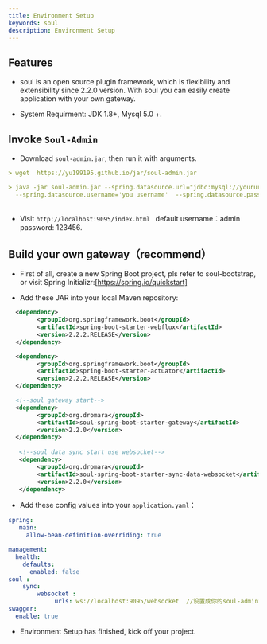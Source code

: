 ```yaml
---
title: Environment Setup
keywords: soul
description: Environment Setup
---
```


## Features

* soul is an open source plugin framework, which is flexibility and extensibility since 2.2.0 version.
  With soul you can easily create application with your own gateway.

* System Requirment: JDK 1.8+, Mysql 5.0 +.

## Invoke `Soul-Admin`

* Download `soul-admin.jar`, then run it with arguments.
```yaml
> wget  https://yu199195.github.io/jar/soul-admin.jar

> java -jar soul-admin.jar --spring.datasource.url="jdbc:mysql://yoururl:3306/soul?useUnicode=true&characterEncoding=utf-8&useSSL=false"  
  --spring.datasource.username='you username'  --spring.datasource.password='you password'
 
```
* Visit `http://localhost:9095/index.html ` default username：admin  password: 123456.

## Build your own gateway（recommend）

* First of all, create a new Spring Boot project, pls refer to soul-bootstrap, or visit Spring Initializr:[https://spring.io/quickstart]

* Add these JAR into your local Maven repository:
```xml
  <dependency>
        <groupId>org.springframework.boot</groupId>
        <artifactId>spring-boot-starter-webflux</artifactId>
        <version>2.2.2.RELEASE</version>
  </dependency>

  <dependency>
        <groupId>org.springframework.boot</groupId>
        <artifactId>spring-boot-starter-actuator</artifactId>
        <version>2.2.2.RELEASE</version>
  </dependency>

  <!--soul gateway start-->
  <dependency>
        <groupId>org.dromara</groupId>
        <artifactId>soul-spring-boot-starter-gateway</artifactId>
        <version>2.2.0</version>
  </dependency>
  
   <!--soul data sync start use websocket-->
   <dependency>
        <groupId>org.dromara</groupId>
        <artifactId>soul-spring-boot-starter-sync-data-websocket</artifactId>
        <version>2.2.0</version>
   </dependency>
```

* Add these config values into your `application.yaml`：
```yaml
spring:
   main:
     allow-bean-definition-overriding: true

management:
  health:
    defaults:
      enabled: false
soul :
    sync:
        websocket :
             urls: ws://localhost:9095/websocket  //设置成你的soul-admin地址
swagger:
  enable: true
```
* Environment Setup has finished, kick off your project.










